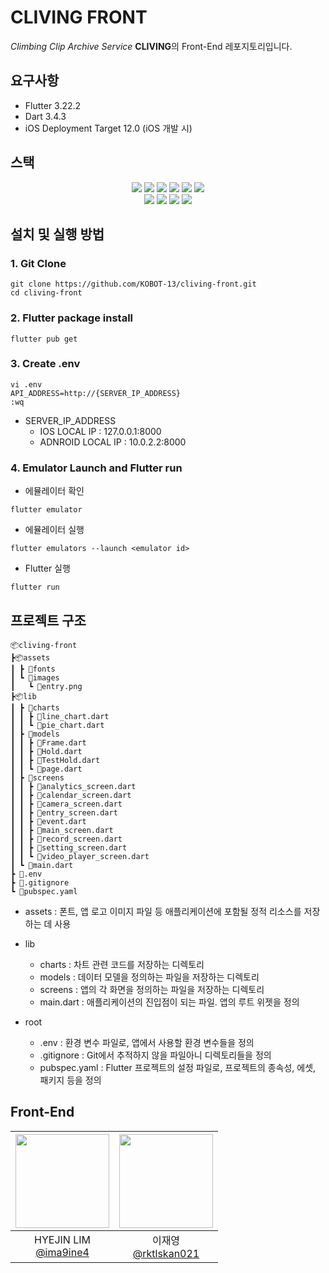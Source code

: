 # CLIVING FRONT

*Climbing Clip Archive Service* **CLIVING**의 Front-End 레포지토리입니다.

## 요구사항
- Flutter 3.22.2
- Dart 3.4.3
- iOS Deployment Target 12.0 (iOS 개발 시)

## 스택
<div align=center>
    <img src="https://img.shields.io/badge/flutter-02569B?style=for-the-badge&logo=flutter&logoColor=white">
    <img src="https://img.shields.io/badge/dart-0175C2?style=for-the-badge&logo=dart&logoColor=white">
    <img src="https://img.shields.io/badge/Github-181717?style=for-the-badge&logo=github&logoColor=white">
    <img src="https://img.shields.io/badge/git-F05032?style=for-the-badge&logo=git&logoColor=white">
    <img src="https://img.shields.io/badge/xcode-147EFB?style=for-the-badge&logo=xcode&logoColor=white">
    <img src="https://img.shields.io/badge/vscode-007ACC?style=for-the-badge&logo=visual-studio-code&logoColor=white">
</div>
<div align=center>
    <img src="https://img.shields.io/badge/.env-ECD53F?style=for-the-badge&logo=.env&logoColor=white">
    <img src="https://img.shields.io/badge/iOS-000000?style=for-the-badge&logo=ios&logoColor=white">
    <img src="https://img.shields.io/badge/android-34A853?style=for-the-badge&logo=android&logoColor=white">
    <img src="https://img.shields.io/badge/android_studio-3DDC84?style=for-the-badge&logo=android-studio&logoColor=white">
</div>

## 설치 및 실행 방법
### 1. Git Clone
    git clone https://github.com/KOBOT-13/cliving-front.git
    cd cliving-front
### 2. Flutter package install
    flutter pub get
### 3. Create .env
    vi .env
    API_ADDRESS=http://{SERVER_IP_ADDRESS}
    :wq
-  SERVER_IP_ADDRESS
    + IOS LOCAL IP : 127.0.0.1:8000
    + ADNROID LOCAL IP : 10.0.2.2:8000
    
### 4. Emulator Launch and Flutter run
- 에뮬레이터 확인
```
flutter emulator
```
- 에뮬레이터 실행
~~~
flutter emulators --launch <emulator id>
~~~
- Flutter 실행
~~~
flutter run
~~~

## 프로젝트 구조
```
📦cliving-front
┣📦assets
┃ ┣ 📂fonts
┃ ┗ 📂images
┃   ┗ 📜entry.png
┣📦lib
┃ ┣ 📂charts
┃ ┃ ┣ 📜line_chart.dart
┃ ┃ ┗ 📜pie_chart.dart
┃ ┣ 📂models
┃ ┃ ┣ 📜Frame.dart
┃ ┃ ┣ 📜Hold.dart
┃ ┃ ┣ 📜TestHold.dart
┃ ┃ ┗ 📜page.dart
┃ ┣ 📂screens
┃ ┃ ┣ 📜analytics_screen.dart
┃ ┃ ┣ 📜calendar_screen.dart
┃ ┃ ┣ 📜camera_screen.dart
┃ ┃ ┣ 📜entry_screen.dart
┃ ┃ ┣ 📜event.dart
┃ ┃ ┣ 📜main_screen.dart
┃ ┃ ┣ 📜record_screen.dart
┃ ┃ ┣ 📜setting_screen.dart
┃ ┃ ┗ 📜video_player_screen.dart
┃ ┗ 📜main.dart
┣ 📜.env
┣ 📜.gitignore
┗ 📜pubspec.yaml
```
- assets : 폰트, 앱 로고 이미지 파일 등 애플리케이션에 포함될 정적 리소스를 저장하는 데 사용
- lib

    * charts : 차트 관련 코드를 저장하는 디렉토리
    * models : 데이터 모델을 정의하는 파일을 저장하는 디렉토리
    * screens : 앱의 각 화면을 정의하는 파일을 저장하는 디렉토리
    * main.dart : 애플리케이션의 진입점이 되는 파일. 앱의 루트 위젯을 정의
- root
    
    * .env : 환경 변수 파일로, 앱에서 사용할 환경 변수들을 정의
    * .gitignore : Git에서 추적하지 않을 파일아니 디렉토리들을 정의
    * pubspec.yaml : Flutter 프로젝트의 설정 파일로, 프로젝트의 종속성, 에셋, 패키지 등을 정의

## Front-End
<div align=center>

|<img src="https://avatars.githubusercontent.com/u/105336619?v=4" width="150" height="150"/>|<img src="https://avatars.githubusercontent.com/u/68416831?v=4" width="150" height="150"/>|
|:-:|:-:|
|HYEJIN LIM<br/>[@ima9ine4](https://github.com/ima9ine4)|이재영<br/>[@rktlskan021](https://github.com/rktlskan021)|
</div>